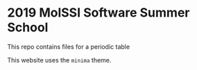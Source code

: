 # 2019 MolSSI Software Summer School

This repo contains files for a periodic table

This website uses the `minima` theme.
